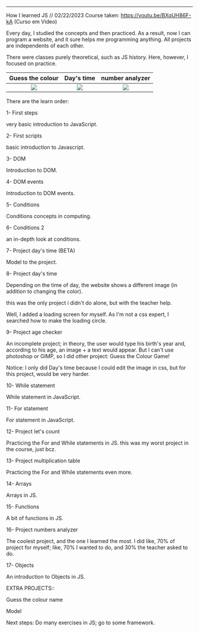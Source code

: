 ----

How I learned JS // 02/22/2023 Course taken: https://youtu.be/BXqUH86F-kA (Curso em Video)

Every day, I studied the concepts and then practiced. 
As a result, now I can program a website, and it sure 
helps me programming anything. All projects are 
independents of each other.

There were classes purely theoretical, such as JS history. 
Here, however, I focused on practice.

Guess the colour             |  Day's time          | number analyzer |
:-------------------------:|:-------------------------:|:---------------:
![](https://media.discordapp.net/attachments/1036757367657865220/1078122613626372116/guess_the_colour.jpeg?width=499&height=497)  |  ![](https://media.discordapp.net/attachments/1036757367657865220/1078122613102096384/days_time.gif) | ![](https://media.discordapp.net/attachments/1036757367657865220/1078122612523274250/number_analyzer.gif?width=495&height=497)

There are the learn order:

1- First steps

very basic introduction to JavaScript.


2- First scripts

basic introduction to Javascript.


3- DOM

Introduction to DOM.

4- DOM events


Introduction to DOM events.

5- Conditions

Conditions concepts in computing.


6- Conditions 2

an in-depth look at conditions.


7- Project day's time (BETA)

Model to the project.


8- Project day's time

Depending on the time of day, the website shows a 
different image (in addition to changing the color).

this was the only project i didn't do alone, but 
with the teacher help.  

Well, I added a loading screen for myself. 
As I'm not a css expert, I searched how 
to make the loading circle.




9- Project age checker

An incomplete project; in theory, the user would type 
his birth's year and, according to his age, an image +
a text would appear. But I can't use photoshop or GIMP,
so I did other project: Guess the Colour Game! 

Notice: I only did Day's time because I could edit the
image in css, but for this project, would be very harder.


10- While statement

While statement in JavaScript.


11- For statement

For statement in JavaScript.


12- Project let's count

Practicing the For and While statements in JS. 
this was my worst project in the course, just bcz.


13- Project multiplication table

Practicing the For and While statements even more.


14- Arrays

Arrays in JS.


15- Functions

A bit of functions in JS. 


16- Project numbers analyzer

The coolest project, and the one I learned the most.
I did like, 70% of project for myself; like, 70%
I wanted to do, and 30% the teacher asked to do.


17- Objects

An introduction to Objects in JS.


EXTRA PROJECTS::

Guess the colour name

Model



Next steps: 
Do many exercises in JS; go to some framework. 

